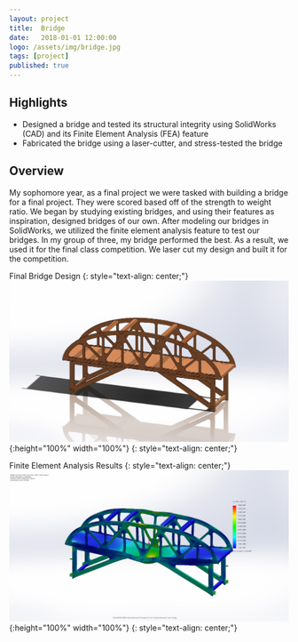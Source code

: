 ```yaml
---
layout: project
title:  Bridge
date:   2018-01-01 12:00:00
logo: /assets/img/bridge.jpg
tags: [project]
published: true
---
```


## Highlights
- Designed a bridge and tested its structural integrity using SolidWorks (CAD) and its Finite Element Analysis (FEA) feature
- Fabricated the bridge using a laser-cutter, and stress-tested the bridge


## Overview
My sophomore year, as a final project we were tasked with building a bridge for a final project. They were scored based off of
the strength to weight ratio. We began by studying existing bridges, and using their features as inspiration, designed bridges 
of our own. After modeling our bridges in SolidWorks, we utilized the finite element analysis feature to test our bridges. 
In my group of three, my bridge performed the best. As a result, we used it for the final class competition. We laser cut 
my design and built it for the competition. 

Final Bridge Design
{: style="text-align: center;"}
![Chassis cad](/assets/img/bridge.jpg){:height="100%" width="100%"}
{: style="text-align: center;"}

Finite Element Analysis Results
{: style="text-align: center;"}
![Chassis cad](/assets/img/stress.jpg){:height="100%" width="100%"}
{: style="text-align: center;"}
